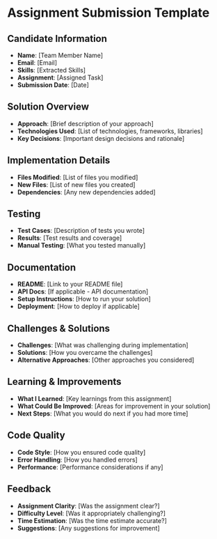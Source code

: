 # Assignment Submission Template

## Candidate Information
- **Name**: [Team Member Name]
- **Email**: [Email]
- **Skills**: [Extracted Skills]
- **Assignment**: [Assigned Task]
- **Submission Date**: [Date]

## Solution Overview
- **Approach**: [Brief description of your approach]
- **Technologies Used**: [List of technologies, frameworks, libraries]
- **Key Decisions**: [Important design decisions and rationale]

## Implementation Details
- **Files Modified**: [List of files you modified]
- **New Files**: [List of new files you created]
- **Dependencies**: [Any new dependencies added]

## Testing
- **Test Cases**: [Description of tests you wrote]
- **Results**: [Test results and coverage]
- **Manual Testing**: [What you tested manually]

## Documentation
- **README**: [Link to your README file]
- **API Docs**: [If applicable - API documentation]
- **Setup Instructions**: [How to run your solution]
- **Deployment**: [How to deploy if applicable]

## Challenges & Solutions
- **Challenges**: [What was challenging during implementation]
- **Solutions**: [How you overcame the challenges]
- **Alternative Approaches**: [Other approaches you considered]

## Learning & Improvements
- **What I Learned**: [Key learnings from this assignment]
- **What Could Be Improved**: [Areas for improvement in your solution]
- **Next Steps**: [What you would do next if you had more time]

## Code Quality
- **Code Style**: [How you ensured code quality]
- **Error Handling**: [How you handled errors]
- **Performance**: [Performance considerations if any]

## Feedback
- **Assignment Clarity**: [Was the assignment clear?]
- **Difficulty Level**: [Was it appropriately challenging?]
- **Time Estimation**: [Was the time estimate accurate?]
- **Suggestions**: [Any suggestions for improvement]
